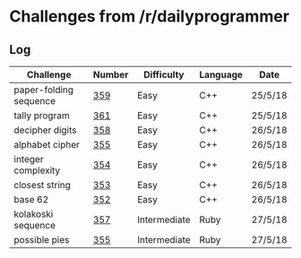 # Challenges from /r/dailyprogrammer

## Log
| Challenge | Number | Difficulty | Language | Date |
| --- | --- | --- | --- | --- |
| paper-folding sequence | [359](https://www.reddit.com/r/dailyprogrammer/comments/8g0iil/20180430_challenge_359_easy_regular_paperfold/) | Easy | C++ | 25/5/18 |
| tally program | [361](https://www.reddit.com/r/dailyprogrammer/comments/8jcffg/20180514_challenge_361_easy_tally_program/) | Easy | C++ | 25/5/18 |
| decipher digits | [358](https://www.reddit.com/r/dailyprogrammer/comments/8eger3/20180423_challenge_358_easy_decipher_the_seven/) | Easy | C++ | 26/5/18 |
| alphabet cipher | [355](https://www.reddit.com/r/dailyprogrammer/comments/879u8b/20180326_challenge_355_easy_alphabet_cipher/) | Easy | C++ | 26/5/18 |
| integer complexity | [354](https://www.reddit.com/r/dailyprogrammer/comments/83uvey/20180312_challenge_354_easy_integer_complexity_1/%5D) | Easy | C++ | 26/5/18 |
| closest string | [353](https://www.reddit.com/r/dailyprogrammer/comments/826coe/20180305_challenge_353_easy_closest_string/) | Easy | C++ | 26/5/18 |
| base 62 | [352](https://www.reddit.com/r/dailyprogrammer/comments/7yyt8e/20180220_challenge_352_easy_making_imgurstyle/) | Easy | C++ | 26/5/18 |
| kolakoski sequence | [357](https://www.reddit.com/r/dailyprogrammer/comments/8df7sm/20180419_challenge_357_intermediate_kolakoski/) | Intermediate | Ruby | 27/5/18 |
| possible pies | [355](https://www.reddit.com/r/dailyprogrammer/comments/87rz8c/20180328_challenge_355_intermediate_possible/) | Intermediate | Ruby | 27/5/18 |
